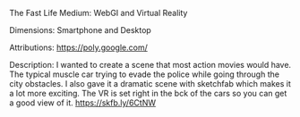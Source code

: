 The Fast Life
Medium:
WebGI and Virtual Reality

Dimensions:
Smartphone and Desktop

Attributions:
https://poly.google.com/

Description:
I wanted to create a scene that most action movies would have. The typical muscle car trying to evade the police while going through the city obstacles. I also gave it a dramatic scene with sketchfab which makes it a lot more exciting. The VR is set right in the bck of the cars so you can get a good view of it.
https://skfb.ly/6CtNW
